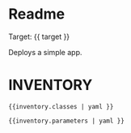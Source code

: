 # Readme

Target: {{ target }}

Deploys a simple app.
# INVENTORY

```
{{inventory.classes | yaml }}
```


```
{{inventory.parameters | yaml }}
```

